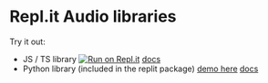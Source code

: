 # Repl.it Audio libraries

Try it out:
+ JS / TS library [![Run on Repl.it](https://repl.it/badge/github/replit/audio-libs)](https://repl.it/github/replit/audio-js) [docs](https://audio-js-docs.allawesome497.repl.co/)
+ Python library (included in the replit package) [demo here](https://repl.it/@AllAwesome497/Audio-Demo#main.py) [docs](https://replit-docs-python.allawesome497.repl.co/)



<!--## Want to contribute?-->

<!--Feel free to contribute your own libraries or change our libraries!-->
